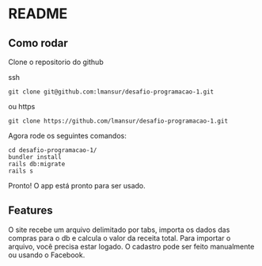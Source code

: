 # README

## Como rodar

Clone o repositorio do github

ssh
```
git clone git@github.com:lmansur/desafio-programacao-1.git
```
ou https
```
git clone https://github.com/lmansur/desafio-programacao-1.git
```

Agora rode os seguintes comandos:

```
cd desafio-programacao-1/
bundler install
rails db:migrate
rails s
```

Pronto! O app está pronto para ser usado.

## Features

O site recebe um arquivo delimitado por tabs, importa os dados das compras para o db e calcula o valor da receita total.
Para importar o arquivo, você precisa estar logado. O cadastro pode ser feito manualmente ou usando o Facebook.
